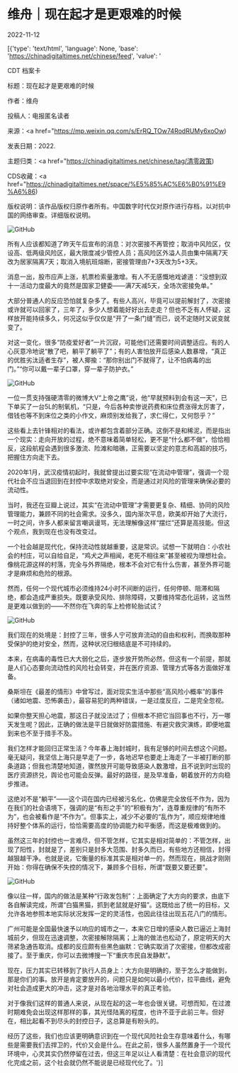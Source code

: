 # 维舟｜现在起才是更艰难的时候

2022-11-12

[{'type': 'text/html', 'language': None, 'base': 'https://chinadigitaltimes.net/chinese/feed', 'value': '

CDT 档案卡

标题：现在起才是更艰难的时候

作者：维舟

投稿人：电报匿名读者

来源：<a href="https://mp.weixin.qq.com/s/ErRQ_TOw74RodRUMy6xoOw)

发表日期：2022.

主题归类：<a href="https://chinadigitaltimes.net/chinese/tag/清零政策)

CDS收藏：<a href="https://chinadigitaltimes.net/space/%E5%85%AC%E6%B0%91%E9%A6%86)

版权说明：该作品版权归原作者所有。中国数字时代仅对原作进行存档，以对抗中国的网络审查。详细版权说明。





![GitHub](https://chinadigitaltimes.net/chinese/files/2022/11/image-1668249634426.png)

所有人应该都知道了昨天午后宣布的消息：对次密接不再管控；取消中风险区，仅设高、低两级风险区，最大限度减少管控人员；高风险区外溢人员由集中隔离7天改为居家隔离7天；取消入境航班熔断，密接管理由7+3天改为5+3天。

消息一出，股市应声上涨，机票检索量激增。有人不无感慨地戏谑道：“没想到双十一活动力度最大的竟然是国家卫健委——满7天减5天，全场次密接免单。”

大部分普通人的反应恐怕就复杂多了。有些人高兴，毕竟可以提前解封了，次密接或许就可以回家了，三年了，多少人想着能好好出去走走？但也不乏有人怀疑，这样放开能持续多久，何况这似乎仅仅是“开了一条门缝”而已，说不定随时又说变就变了。

对这一变化，很多“防疫爱好者”一片沉寂，可能他们还需要时间调整适应。有的人心灰意冷地说“散了吧，躺平了躺平了”；有的人害怕放开后感染人数暴增，“真正的优胜劣汰适者生存”，被人揶揄：“那你别出门不就得了，让不怕病毒的出门。”“你可以戴一辈子口罩，穿一辈子防护衣。”

![GitHub](https://chinadigitaltimes.net/chinese/files/2022/11/post-689628-636f79af8c405.)

一位一贯支持强硬清零的微博大V“上帝之鹰”说，他“早就预料到会有这一天”，已下单买了一台5L的制氧机，“只是，今后各种卖惨说药费和床位费涨得太厉害了，借钱也等不到床位之类的小作文，麻烦别发给我了，求仁得仁，又何怨乎？”

这些看上去针锋相对的看法，或许都包含着部分正确。这倒不是和稀泥，而是指出一个现实：走向开放的过程，绝不意味着简单轻松，更不是“什么都不做”，恰恰相反，这段航程会遇到很多激流、险滩和暗礁，正需要以坚定的意志和高超的技巧，把握住方向走下去。

2020年1月，武汉疫情初起时，我就曾提出过要实现“在流动中管理”，强调一个现代社会不应当退回到在封控中求取绝对安全，而是通过对风险的管理来确保必要的流动性。

当时，我还在豆瓣上说过，其实“在流动中管理”才需要更复杂、精细、协同的风险管理能力，兼顾不同的社会需求。没多久，国内渐次平息，欧美却开始了大流行，一时之间，许多人都来留言嘲讽谩骂，无法理解像这样“摆烂”还算是高技能。但这个观点，我到现在也没有改变过。

一个社会越是现代化，保持流动性就越重要，这是常识。试想一下就明白：小农社会的村庄，可以自给自足，“鸡犬之声相闻，老死不相往来”甚至被视为理想社会。像桃花源这样的村落，完全与外界隔绝，根本不会对它有什么伤害，甚至外界可能才是麻烦和危险的根源。

然而，任何一个现代城市必须维持24小时不间断的运行，任何停顿、阻滞和隔绝，都会造成严重损失。既要承受风险、排除障碍，又要维持常态化运转，这当然是更难以做到的——不然你在飞奔的车上检修轮胎试试？

![GitHub](https://chinadigitaltimes.net/chinese/files/2022/11/post-689628-636f79af9921d.)

我们现在的处境是：封控了三年，很多人宁可放弃流动的自由和权利，而换取那种受保护的绝对安全，然而，这种状况归根结底是不可持续的。

本来，在病毒的毒性已大大弱化之后，逐步放开势所必然，但这有一个前提，那就是人们心态要向流动性的风险社会转变，并在医疗资源、管理方式等各方面做好准备。

桑斯坦在《最差的情形》中曾写过，面对现实生活中那些“高风险小概率”的事件（诸如地震、恐怖袭击），最容易犯的两种错误，一是过度反应，二是完全忽视。

如果你整天担心地震，那这日子就没法过了；但根本不把它当回事也不行，万一哪天发生呢？因此，正确的做法是平日就做好防震措施、有避灾救灾演练，即便地震到来也不至于措手不及。

我们怎样才能回归正常生活？今年春上海封城时，我有足够的时间去想这个问题。毫无疑问，我坚信上海只是早走了一步，各地迟早也要走上海走了一半被打断的那条道路；但我也清楚地知道，骤然放开可能导致感染人数激增，且不说到时出现的医疗资源挤兑，舆论也可能会反弹。最好的路径，是及早准备，朝着放开的方向稳步推进。

这绝对不是“躺平”——这个词在国内已经被污名化，仿佛是完全放任不作为，因为在我们的社会语境下，强调的是“有形之手”的“积极有为”，连尊重规律的“有所不为”，也会被看作是“不作为”。但事实上，减少不必要的“乱作为”，顺应规律地维持好整个体系的运行，恰恰需要高度的协调能力和平衡感，而这是极难做到的。

虽然这三年的封控也一言难尽，但不管怎样，它其实是相对简单的：不管怎样，出现了阳性，封就是了，差别只是封多大范围、封多久而已，有些地方还相信，封得越狠越干净。也就是说，它衡量的标准其实是相对单一的，然而现在，挑战才刚刚开始：你得在确保不失控的情况下，兼顾多个目标，所谓“既要又要还要”。

![GitHub](https://chinadigitaltimes.net/chinese/files/2022/11/post-689628-636f79afa1c85.)

像以往一样，国内的做法是某种“行政发包制”：上面确定了大方向的要求，由底下各自解读完成，所谓“白猫黑猫，抓到老鼠就是好猫”。这既给出了统一的目标，又允许各地参照本地实际状况发挥一定的灵活性，也因此往往出现五花八门的情形。

广州可能是全国最快速予以响应的城市之一，本来它日增的感染人数已逼近上海封城前夕，但现在迅速调整，次密接解除隔离；上海的做法也松动了，原定明天的大筛紧急通告取消。成都的反应颇有些黑色幽默：它确实取消了次密接，但都改成密接了。至于重庆，你可以去微博搜一下“重庆市民自发静默”。

现在，压力其实已转移到了执行人员身上：大方向是明确的，至于怎么才能做到，那是你们的事。放开是肯定要放开的，问题只是如何以最小代价，拉平曲线，避免对社会造成更大的冲击，这才是对各地治理水平的真正考验。

对于像我们这样的普通人来说，从现在起的这一年也会很关键。可想而知，在过渡时期难免会出现这样那样的事，其光怪陆离的程度，也许不亚于此前三年。但好在，相比起看不到尽头的封控日子，这总算是有盼头的。

经历了这些，我们也应该更明确意识到在一个现代风险社会生存意味着什么，有哪些是需要我们去捍卫的，代价又会是什么。在此之前，很多人虽然置身于一个现代环境中，心灵其实仍然停留在过去，但这三年足以让人看清楚：在社会意识的现代化完成之前，这个社会就仍然不能说是已经现代化了。'}]